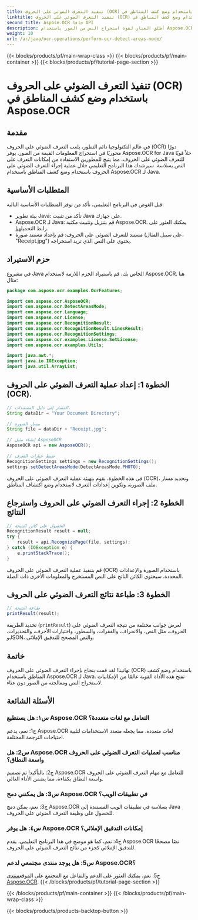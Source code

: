 ```yaml
---
title: تنفيذ التعرف الضوئي على الحروف (OCR) باستخدام وضع كشف المناطق في Aspose.OCR
linktitle: تنفيذ التعرف الضوئي على الحروف (OCR) باستخدام وضع كشف المناطق في Aspose.OCR
second_title: Aspose.OCR جافا API
description: أطلق العنان لقوة استخراج النص من الصور باستخدام Aspose.OCR لـ Java. برنامج تعليمي شامل حول التعرف الضوئي على الحروف (OCR) باستخدام وضع كشف المناطق.
weight: 10
url: /ar/java/ocr-operations/perform-ocr-detect-areas-mode/
---
```


{{< blocks/products/pf/main-wrap-class >}}
{{< blocks/products/pf/main-container >}}
{{< blocks/products/pf/tutorial-page-section >}}

# تنفيذ التعرف الضوئي على الحروف (OCR) باستخدام وضع كشف المناطق في Aspose.OCR

## مقدمة

في عالم التكنولوجيا دائم التطور، يلعب التعرف الضوئي على الحروف (OCR) دورًا محوريًا في استخراج المعلومات القيمة من الصور. يوفر Aspose.OCR for Java حلاً قويًا للتعرف الضوئي على الحروف، مما يتيح للمطورين الاستفادة من إمكانات التعرف على النص بسلاسة. سيرشدك هذا البرنامج التعليمي خلال عملية إجراء التعرف الضوئي على الحروف باستخدام وضع كشف المناطق باستخدام Aspose.OCR لـ Java.

## المتطلبات الأساسية

قبل الغوص في البرنامج التعليمي، تأكد من توفر المتطلبات الأساسية التالية:

- بيئة تطوير Java: تأكد من تثبيت Java على جهازك.
-  Aspose.OCR لـ Java: قم بتنزيل وتثبيت مكتبة Aspose.OCR. يمكنك العثور على رابط التحميل[هنا](https://releases.aspose.com/ocr/java/).
- مستند للتعرف الضوئي على الحروف: قم بإعداد مستند صورة (على سبيل المثال، "Receipt.jpg") يحتوي على النص الذي تريد استخراجه.

## حزم الاستيراد

في مشروع Java الخاص بك، قم باستيراد الحزم اللازمة لاستخدام Aspose.OCR. هنا مثال:

```java
package com.aspose.ocr.examples.OcrFeatures;

import com.aspose.ocr.AsposeOCR;
import com.aspose.ocr.DetectAreasMode;
import com.aspose.ocr.Language;
import com.aspose.ocr.License;
import com.aspose.ocr.RecognitionResult;
import com.aspose.ocr.RecognitionResult.LinesResult;
import com.aspose.ocr.RecognitionSettings;
import com.aspose.ocr.examples.License.SetLicense;
import com.aspose.ocr.examples.Utils;

import java.awt.*;
import java.io.IOException;
import java.util.ArrayList;
```

## الخطوة 1: إعداد عملية التعرف الضوئي على الحروف (OCR).

```java
// المسار إلى دليل المستندات.
String dataDir = "Your Document Directory";

// مسار الصورة
String file = dataDir + "Receipt.jpg";

// إنشاء مثيل AsposeOCR
AsposeOCR api = new AsposeOCR();

// ضبط خيارات التعرف
RecognitionSettings settings = new RecognitionSettings();
settings.setDetectAreasMode(DetectAreasMode.PHOTO);
```

في هذه الخطوة، نقوم بتهيئة عملية التعرف الضوئي على الحروف (OCR)، وتحديد مسار ملف الصورة، وتكوين إعدادات التعرف لاستخدام وضع اكتشاف المناطق.

## الخطوة 2: إجراء التعرف الضوئي على الحروف واسترجاع النتائج

```java
// الحصول على كائن النتيجة
RecognitionResult result = null;
try {
    result = api.RecognizePage(file, settings);
} catch (IOException e) {
    e.printStackTrace();
}
```

قم بتنفيذ عملية التعرف الضوئي على الحروف (OCR) باستخدام الصورة والإعدادات المحددة. سيحتوي الكائن الناتج على النص المستخرج والمعلومات الأخرى ذات الصلة.

## الخطوة 3: طباعة نتائج التعرف الضوئي على الحروف

```java
// طباعة النتيجة
printResult(result);
```

تحديد الطريقة (`printResult`) لعرض جوانب مختلفة من نتيجة التعرف الضوئي على الحروف، مثل النص، والانحراف، والفقرات، والسطور، واختيارات الأحرف، والتحذيرات، وJSON، والنص المصحح للتدقيق الإملائي.

## خاتمة

تهانينا! لقد قمت بنجاح بإجراء التعرف الضوئي على الحروف (OCR) باستخدام وضع كشف المناطق باستخدام Aspose.OCR لـ Java. تفتح هذه الأداة القوية عالمًا من الإمكانيات لاستخراج النص ومعالجته من الصور دون عناء.

## الأسئلة الشائعة

### س١: هل يستطيع Aspose.OCR التعامل مع لغات متعددة؟

ج1: نعم، يدعم Aspose.OCR لغات متعددة، مما يجعله متعدد الاستخدامات لتلبية احتياجات الترجمة المختلفة.

### س2: هل Aspose.OCR مناسب لعمليات التعرف الضوئي على الحروف واسعة النطاق؟

ج2: بالتأكيد! تم تصميم Aspose.OCR للتعامل مع مهام التعرف الضوئي على الحروف واسعة النطاق بكفاءة، مما يضمن الأداء العالي.

### س3: هل يمكنني دمج Aspose.OCR في تطبيقات الويب؟

ج3: نعم، يمكن دمج Aspose.OCR بسلاسة في تطبيقات الويب المستندة إلى Java للحصول على وظيفة التعرف الضوئي على الحروف.

### س٤: هل يوفر Aspose.OCR إمكانات التدقيق الإملائي؟

ج4: نعم، كما هو موضح في هذا البرنامج التعليمي، يقدم Aspose.OCR نصًا مصححًا للتدقيق الإملائي كجزء من نتائج التعرف الضوئي على الحروف.

### س5: هل يوجد منتدى مجتمعي لدعم Aspose.OCR؟

 ج5: نعم، يمكنك العثور على الدعم والتفاعل مع المجتمع على الموقع[منتدى Aspose.OCR](https://forum.aspose.com/c/ocr/16).
{{< /blocks/products/pf/tutorial-page-section >}}

{{< /blocks/products/pf/main-container >}}
{{< /blocks/products/pf/main-wrap-class >}}

{{< blocks/products/products-backtop-button >}}
